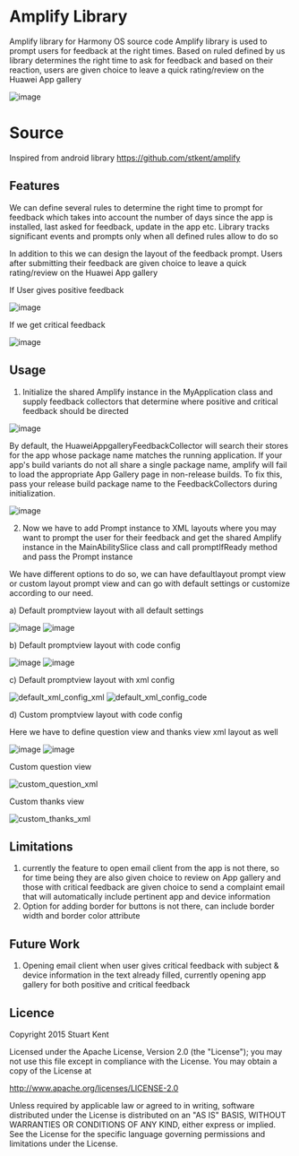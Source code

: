 # Amplify Library
Amplify library for Harmony OS source code
Amplify library is used to prompt users for feedback at the right times. Based on ruled defined by us library determines the right time to ask for feedback and based on their reaction, users are given choice to leave a quick rating/review on the Huawei App gallery 


![image](https://user-images.githubusercontent.com/48115293/126625787-5f1625da-414e-46d7-91b3-62b0ea72a931.png)


# Source
Inspired from android library https://github.com/stkent/amplify

## Features
We can define several rules to determine the right time to prompt for feedback which takes into account the number of days since the app is installed, last asked for feedback, update in the app etc. Library tracks significant events and prompts only when all defined rules allow to do so

In addition to this we can design the layout of the feedback prompt. Users after submitting their feedback are given choice to leave a quick rating/review on the Huawei App gallery 

If User gives positive feedback


![image](https://user-images.githubusercontent.com/48115293/126626270-db79face-6a95-4879-bd9c-962ed39b8048.png)


If we get critical feedback


![image](https://user-images.githubusercontent.com/48115293/126626380-e8e5cb2a-28d5-4fab-8562-341aa5610c99.png)




## Usage
1. Initialize the shared Amplify instance in the MyApplication class and supply feedback collectors that determine where positive and critical feedback should be directed
 
![image](https://user-images.githubusercontent.com/48115293/126281583-0f160b50-4c73-4111-a819-eb0073720dff.png)


By default, the HuaweiAppgalleryFeedbackCollector will search their stores for the app whose package name matches the running application. If your app's build variants do not all share a single package name, amplify will fail to load the appropriate App Gallery page in non-release builds. To fix this, pass your release build package name to the
FeedbackCollectors during initialization.

![image](https://user-images.githubusercontent.com/48115293/126281432-60628c4a-093a-4b18-b447-bca2b41f0e9f.png)


2. Now we have to add Prompt instance to XML layouts where you may want to prompt the user for their feedback and get the shared Amplify instance in the MainAbilitySlice class and call promptIfReady method and pass the Prompt instance 

We have different options to do so, we can have defaultlayout prompt view or custom layout prompt view and can go with default settings or customize according to our need.

a) Default promptview layout with all default settings

![image](https://user-images.githubusercontent.com/48115293/126280140-53139238-d286-4213-8a97-ce6578679792.png)
![image](https://user-images.githubusercontent.com/48115293/126280520-e3803618-bd8f-47e4-817d-b7030714d9ab.png)


b) Default promptview layout with code config

![image](https://user-images.githubusercontent.com/48115293/126280172-7d8b9a3a-57bc-4a3b-913b-26b6182ee927.png)
![image](https://user-images.githubusercontent.com/48115293/126280366-f622cb12-1e74-4791-a133-5156525466c7.png)


c) Default promptview layout with xml config

![default_xml_config_xml](https://user-images.githubusercontent.com/48115293/126279563-70d6ca43-5fbf-4fb6-a81c-d7e8f6e02aff.png)
![default_xml_config_code](https://user-images.githubusercontent.com/48115293/126279513-4d2147c6-4a09-4793-9cc0-8295b07ef635.png)


d) Custom promptview layout with code config

   Here we have to define question view and thanks view xml layout as well
   
   ![image](https://user-images.githubusercontent.com/48115293/126280089-c39d2711-87bb-4717-8efb-099a6bea3fe4.png)
   ![image](https://user-images.githubusercontent.com/48115293/126280258-261c2b15-369f-42b3-bff8-69f898f45fff.png)

   Custom question view
   
  ![custom_question_xml](https://user-images.githubusercontent.com/48115293/126280806-150743b5-88b7-4774-b609-7fdeec41fdb8.png)
  
  Custom thanks view
  
  ![custom_thanks_xml](https://user-images.githubusercontent.com/48115293/126280882-1dd7b22d-dbcb-4f40-9089-f5e68fa638c1.png)

## Limitations
1. currently the feature to open email client from the app is not there, so for time being they are also given choice to review on App gallery
and those with critical feedback are given choice to send a complaint email that will automatically include pertinent app and device information
2. Option for adding border for buttons is not there, can include border width and border color attribute
## Future Work
1. Opening email client when user gives critical feedback with subject & device information in the text already filled, currently opening app gallery for both positive and critical feedback

## Licence
Copyright 2015 Stuart Kent

Licensed under the Apache License, Version 2.0 (the "License");
you may not use this file except in compliance with the License.
You may obtain a copy of the License at

   http://www.apache.org/licenses/LICENSE-2.0

Unless required by applicable law or agreed to in writing, software
distributed under the License is distributed on an "AS IS" BASIS,
WITHOUT WARRANTIES OR CONDITIONS OF ANY KIND, either express or implied.
See the License for the specific language governing permissions and
limitations under the License.




